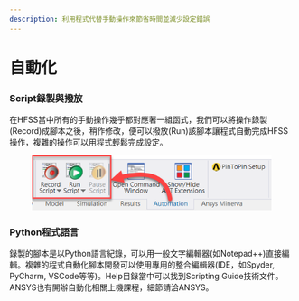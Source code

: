 ```yaml
---
description: 利用程式代替手動操作來節省時間並減少設定錯誤
---
```


# 自動化

### Script錄製與撥放

在HFSS當中所有的手動操作幾乎都對應著一組函式，我們可以將操作錄製(Record)成腳本之後，稍作修改，便可以撥放(Run)該腳本讓程式自動完成HFSS操作，複雜的操作可以用程式輕鬆完成設定。

<figure><img src="../.gitbook/assets/image (5) (2).png" alt=""><figcaption></figcaption></figure>

### Python程式語言

錄製的腳本是以Python語言紀錄，可以用一般文字編輯器(如Notepad++)直接編輯。複雜的程式自動化腳本開發可以使用專用的整合編輯器(IDE，如Spyder, PyCharm, VSCode等等)。Help目錄當中可以找到Scripting Guide技術文件。ANSYS也有開辦自動化相關上機課程，細節請洽ANSYS。
